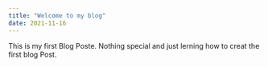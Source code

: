 ```yaml
---
title: "Welcome to my blog"
date: 2021-11-16
---
```


This is my first Blog Poste. Nothing special and just lerning how to creat the first blog Post.
